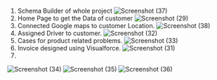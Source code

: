 1. Schema Builder of whole project
![Screenshot (37)](https://user-images.githubusercontent.com/47001724/94917634-810fc300-04ce-11eb-8f9a-3c7788ac38a6.png)
2. Home Page to get the Data of customer
![Screenshot (29)](https://user-images.githubusercontent.com/47001724/94917687-9dabfb00-04ce-11eb-8588-c16f29f477f5.png)
3. Connected Google maps to customer Location.
![Screenshot (38)](https://user-images.githubusercontent.com/47001724/94918694-b3222480-04d0-11eb-8cc8-5215f9dedee2.png)
4. Assigned Driver to customer.
![Screenshot (32)](https://user-images.githubusercontent.com/47001724/94917802-e19f0000-04ce-11eb-98bb-9873bf052292.png)
5. Cases for product related problems.
![Screenshot (33)](https://user-images.githubusercontent.com/47001724/94917848-f8455700-04ce-11eb-8670-7b7049c75a58.png)
6. Invoice designed using Visualforce. 
![Screenshot (31)](https://user-images.githubusercontent.com/47001724/94917885-127f3500-04cf-11eb-83f0-3fdf50413d9a.png)
7.
![Screenshot (34)](https://user-images.githubusercontent.com/47001724/94917952-36db1180-04cf-11eb-8566-3c2e4b0ce590.png)
![Screenshot (35)](https://user-images.githubusercontent.com/47001724/94918025-583bfd80-04cf-11eb-96f5-bc45ee84f489.png)
![Screenshot (36)](https://user-images.githubusercontent.com/47001724/94918076-71dd4500-04cf-11eb-8e47-169351919b8d.png)
